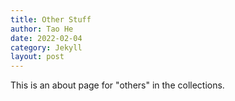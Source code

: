 ```yaml
---
title: Other Stuff
author: Tao He
date: 2022-02-04
category: Jekyll
layout: post
---
```


This is an about page for "others" in the collections.
